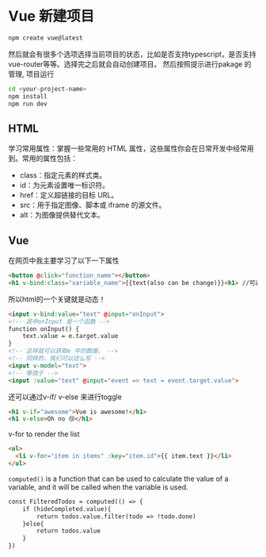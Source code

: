 # Vue 新建项目
```bash
npm create vue@latest
```
然后就会有很多个选项选择当前项目的状态，比如是否支持typescript，是否支持vue-router等等。选择完之后就会自动创建项目。
然后按照提示进行pakage 的管理, 项目运行
```bash
cd <your-project-name>
npm install
npm run dev
```

## HTML
学习常用属性：掌握一些常用的 HTML 属性，这些属性你会在日常开发中经常用到。常用的属性包括：
- class：指定元素的样式类。
- id：为元素设置唯一标识符。
- href：定义超链接的目标 URL。
- src：用于指定图像、脚本或 iframe 的源文件。
- alt：为图像提供替代文本。

## Vue
在网页中我主要学习了以下一下属性
```html
<button @click="function_name"></button>
<h1 v-bind:class="variable_name">{{text(also can be change)}}<h1> //可以通过按按钮来call function，这个function可以来改变variable_name的值，从而改变class的值，也就是样式，具体文本内容都可以被改变, @就是v-on的简写

```
所以html的一个关键就是动态！
```html
<input v-bind:value="text" @input="onInput">
<!-- 其中onInput 是一个函数 -->
function onInput() {
    text.value = e.target.value
} 
<!-- 这样就可以获取e 中的数据， -->
<!-- 同样的，我们可以这么写 -->
<input v-model="text"> 
<!-- 等效于 -->
<input :value="text" @input="event => text = event.target.value">
```
还可以通过v-if/ v-else 来进行toggle
```html
<h1 v-if="awesome">Vue is awesome!</h1>
<h1 v-else>Oh no 😢</h1>
```

v-for to render the list
```html
<ul>
  <li v-for="item in items" :key="item.id">{{ item.text }}</li>
</ul>
```
`computed()` is a function that can be used to calculate the value of a variable, and it will be called when the variable is used.
```html
const FilteredTodos = computed(() => {
    if (hideCompleted.value){
        return todos.value.filter(todo => !todo.done)
    }else{
        return todos.value
    }
})
```
